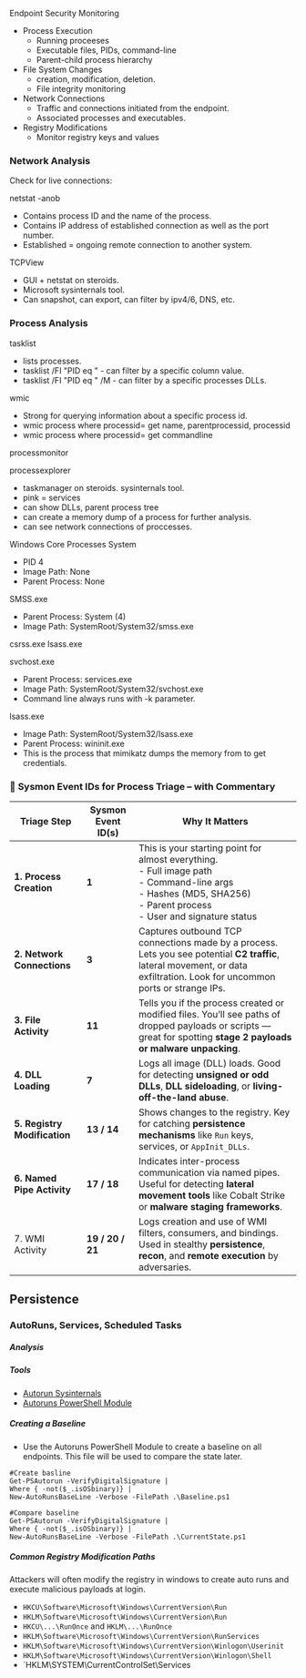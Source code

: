 Endpoint Security Monitoring
- Process Execution
	- Running proceeses
	- Executable files, PIDs, command-line
	- Parent-child process hierarchy
- File System Changes
	- creation, modification, deletion.
	- File integrity monitoring
- Network Connections
	- Traffic and connections initiated from the endpoint.
	- Associated processes and executables.
- Registry Modifications
	- Monitor registry keys and values



### Network Analysis
Check for live connections:

netstat -anob
- Contains process ID and the name of the process.
- Contains IP address of established connection as well as the port number.
- Established = ongoing remote connection to another system.

TCPView
- GUI + netstat on steroids.
- Microsoft sysinternals tool.
- Can snapshot, can export, can filter by ipv4/6, DNS, etc.


### Process Analysis

tasklist
- lists processes.
- tasklist /FI "PID eq <PID/>" - can filter by a specific column value.
- tasklist /FI "PID eq <PID/>" /M - can filter by a specific processes DLLs.

wmic
- Strong for querying information about a specific process id.
- wmic process where processid=<PID/> get name, parentprocessid, processid
- wmic process where processid=<PID/> get commandline

processmonitor

processexplorer
- taskmanager on steroids. sysinternals tool.
- pink = services
- can show DLLs, parent process tree
- can create a memory dump of a process for further analysis.
- can see network connections of proccesses.

Windows Core Processes
System
- PID 4
- Image Path: None
- Parent Process: None

SMSS.exe
- Parent Process: System (4)
- Image Path: SystemRoot/System32/smss.exe

csrss.exe
lsass.exe

svchost.exe
- Parent Process: services.exe
- Image Path: SystemRoot/System32/svchost.exe
- Command line always runs with -k parameter.

lsass.exe
- Image Path: SystemRoot/System32/lsass.exe
- Parent Process: wininit.exe
- This is the process that mimikatz dumps the memory from to get credentials.


### 🧩 **Sysmon Event IDs for Process Triage – with Commentary**

| Triage Step                  | Sysmon Event ID(s) | Why It Matters                                                                                                                                                                 |
| ---------------------------- | ------------------ | ------------------------------------------------------------------------------------------------------------------------------------------------------------------------------ |
| **1. Process Creation**      | **1**              | This is your starting point for almost everything. <br>- Full image path<br>- Command-line args <br>- Hashes (MD5, SHA256) <br>- Parent process<br>- User and signature status |
| **2. Network Connections**   | **3**              | Captures outbound TCP connections made by a process. Lets you see potential **C2 traffic**, lateral movement, or data exfiltration. Look for uncommon ports or strange IPs.    |
| **3. File Activity**         | **11**             | Tells you if the process created or modified files. You’ll see paths of dropped payloads or scripts — great for spotting **stage 2 payloads or malware unpacking**.            |
| **4. DLL Loading**           | **7**              | Logs all image (DLL) loads. Good for detecting **unsigned or odd DLLs**, **DLL sideloading**, or **living-off-the-land abuse**.                                                |
| **5. Registry Modification** | **13 / 14**        | Shows changes to the registry. Key for catching **persistence mechanisms** like `Run` keys, services, or `AppInit_DLLs`.                                                       |
| **6. Named Pipe Activity**   | **17 / 18**        | Indicates inter-process communication via named pipes. Useful for detecting **lateral movement tools** like Cobalt Strike or **malware staging frameworks**.                   |
| 7. WMI Activity              | **19 / 20 / 21**   | Logs creation and use of WMI filters, consumers, and bindings. Used in stealthy **persistence**, **recon**, and **remote execution** by adversaries.                           |
## Persistence

### AutoRuns, Services, Scheduled Tasks
##### Analysis
##### Tools
- [Autorun Sysinternals](https://learn.microsoft.com/en-us/sysinternals/downloads/autoruns)
- [Autoruns PowerShell Module](https://github.com/p0w3rsh3ll/AutoRuns)
##### Creating a Baseline
- Use the Autoruns PowerShell Module to create a baseline on all endpoints. This file will be used to compare the state later.
```
#Create basline
Get-PSAutorun -VerifyDigitalSignature |
Where { -not($_.isOSbinary)} |
New-AutoRunsBaseLine -Verbose -FilePath .\Baseline.ps1

#Compare baseline
Get-PSAutorun -VerifyDigitalSignature |
Where { -not($_.isOSbinary)} |
New-AutoRunsBaseLine -Verbose -FilePath .\CurrentState.ps1
```
##### Common Registry Modification Paths
Attackers will often modify the registry in windows to create auto runs and execute malicious payloads at login.
- `HKCU\Software\Microsoft\Windows\CurrentVersion\Run`
- `HKLM\Software\Microsoft\Windows\CurrentVersion\Run`
- `HKCU\...\RunOnce` and `HKLM\...\RunOnce`
- `HKLM\Software\Microsoft\Windows\CurrentVersion\RunServices`
- `HKLM\Software\Microsoft\Windows\CurrentVersion\Winlogon\Userinit`
- `HKLM\Software\Microsoft\Windows\CurrentVersion\Winlogon\Shell`
- `HKLM\SYSTEM\CurrentControlSet\Services

